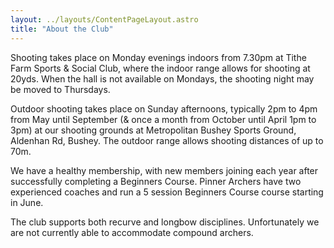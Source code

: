 ```yaml
---
layout: ../layouts/ContentPageLayout.astro
title: "About the Club"
---
```


Shooting takes place on Monday evenings indoors from 7.30pm at Tithe Farm Sports & Social Club, where the indoor range allows for shooting at 20yds. When the hall is not available on Mondays, the shooting night may be moved to Thursdays.

Outdoor shooting takes place on Sunday afternoons, typically 2pm to 4pm from May until September (& once a month from October until April 1pm to 3pm) at our shooting grounds at Metropolitan Bushey Sports Ground, Aldenhan Rd, Bushey. The outdoor range allows shooting distances of up to 70m.

We have a healthy membership, with new members joining each year after successfully completing a Beginners Course. Pinner Archers have two experienced coaches and run a 5 session Beginners Course course starting in June.

The club supports both recurve and longbow disciplines. Unfortunately we are not currently able to accommodate compound archers.
